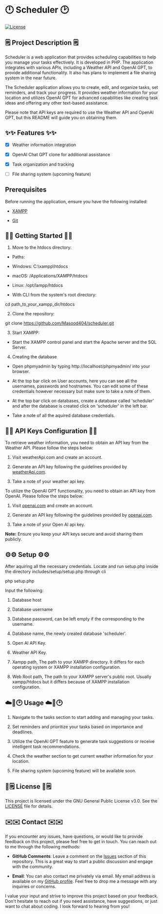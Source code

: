 # 🕛 Scheduler 🕑

[![License](https://img.shields.io/badge/License-GNU-blue.svg)](https://opensource.org/licenses/GPL-3.0)

## 🗒️ Project Description 🗒️

Scheduler is a web application that provides scheduling capabilities to help you manage your tasks effectively. It is developed in PHP. The application integrates with various APIs, including a Weather API and OpenAI GPT, to provide additional functionality. It also has plans to implement a file sharing system in the near future.

The Scheduler application allows you to create, edit, and organize tasks, set reminders, and track your progress. It provides weather information for your location and utilizes OpenAI GPT for advanced capabilities like creating task ideas and offering any other text-based assistance.

Please note that API keys are required to use the Weather API and OpenAI GPT, but this README will guide you on obtaining them.

## ✨✨ Features ✨✨

- [x] Weather information integration

- [x] OpenAI Chat GPT clone for additional assistance

- [x] Task organization and tracking

- [ ] File sharing system (upcoming feature)

## Prerequisites

Before running the application, ensure you have the following installed:

- [XAMPP](https://www.apachefriends.org/)

- [Git](https://git-scm.com/downloads)

## 🚀🚀 Getting Started 🚀🚀

1. Move to the htdocs directory:

- Paths:

- Windows: C:\xampp\htdocs

- macOS: /Applications/XAMPP/htdocs

- Linux: /opt/lampp/htdocs

- With CLI from the system's root directory:

cd path_to_your_xampp_dir/htdocs

2. Clone the repository:

git clone https://github.com/Masood404/scheduler.git

3. Start XAMPP:

- Start the XAMPP control panel and start the Apache server and the SQL Server.

4. Creating the database

- Open phpmyadmin by typing http://localhost/phpmyadmin/ into your browser.

- At the top bar click on User accounts, here you can see all the usernames, passwords and hostnames. You can edit some of these credentials however necessary but make sure to take a note of them.

- At the top bar click on databases, create a database called 'scheduler' and after the database is created click on 'scheduler' in the left bar.

- Take a note of all the aquired database credentials.

## 🔑🔑 API Keys Configuration 🔑🔑

To retrieve weather information, you need to obtain an API key from the Weather API. Please follow the steps below:

1. Visit weatherApi.com and create an account.

2. Generate an API key following the guidelines provided by [weatherApi.com](https://www.weatherapi.com/).

3. Take a note of your weather api key.

To utilize the OpenAI GPT functionality, you need to obtain an API key from OpenAI. Please follow the steps below:

1. Visit [openai.com](https://openai.com/) and create an account.

2. Generate an API key following the guidelines provided by [openai.com](https://openai.com/).

3. Take a note of your Open AI api key.

**Note:** Ensure you keep your API keys secure and avoid sharing them publicly.

## ⚙️⚙️ Setup ⚙️⚙️

After aquiring all the necessary credentials. Locate and run setup.php inside the directory includes/setup/setup.php through cli

php setup.php

Input the following:

1. Database host

2. Database username

3. Database password, can be left empty if the corresponding to the username.

4. Database name, the newly created database 'scheduler'.

5. Open AI API Key.

6. Weather API Key.

7. Xampp path, The path to your XAMPP directory. It differs for each operating system or XAMPP installation configuration.

8. Web Root path, The path to your XAMPP server's public root. Usually xampp/htdocs but it differs because of XAMPP installation configuration.

## ☁️🤖🕑 Usage ☁️🤖🕑

1. Navigate to the tasks section to start adding and managing your tasks.

2. Set reminders and prioritize your tasks based on importance and deadlines.

3. Utilize the OpenAI GPT feature to generate task suggestions or receive intelligent task recommendations.

4. Check the weather section to get current weather information for your location.

5. File sharing system (upcoming feature) will be available soon.

## 🔑🗒️ License 🔑🗒️

This project is licensed under the GNU General Public License v3.0. See the [LICENSE](LICENSE.txt) file for details.

## ✉️✉️ Contact ✉️✉️

If you encounter any issues, have questions, or would like to provide feedback on this project, please feel free to get in touch. You can reach out to me through the following methods:

- **GitHub Comments**: Leave a comment on the [Issues](https://github.com/Masood404/scheduler/issues) section of this repository. This is a great way to start a public discussion and engage with the community.

- **Email**: You can also contact me privately via email. My email address is available on my [GitHub profile](https://github.com/Masood404?tab=overview&from=2023-08-01&to=2023-08-20). Feel free to drop me a message with any inquiries or concerns.

I value your input and strive to improve this project based on your feedback. Don't hesitate to reach out if you need assistance, have suggestions, or just want to chat about coding. I look forward to hearing from you!
